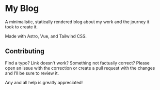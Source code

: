 # My Blog

A minimalistic, statically rendered blog about my work and the journey it took to create it.

Made with Astro, Vue, and Tailwind CSS.

## Contributing

Find a typo? Link doesn't work? Something not factually correct? Please open an issue with the correction or create a pull request with the changes and I'll be sure to review it. 

Any and all help is greatly appreciated!